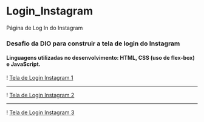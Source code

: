 # Login_Instagram
Página de Log In do Instagram

### Desafio da DIO para construir a tela de login do Instagram
#### Linguagens utilizadas no desenvolvimento: HTML, CSS (uso de flex-box) e JavaScript.

! [Tela de Login Instagram 1](loginInstagram1.png)

-----------------------------------------------------------------
! [Tela de Login Instagram 2](loginInstagram2.png)

-----------------------------------------------------------------

! [Tela de Login Instagram 3](loginInstagram3.png)
